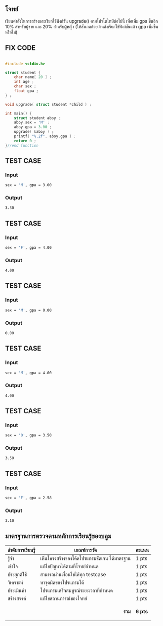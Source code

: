 ## โจทย์
เขียนคำสั่งในการสร้างและเรียกใช้ฟังก์ชัน upgrade() ตามโปรโตไทป์ต่อไปนี้ เพื่อเพิ่ม gpa ขึ้นอีก 10% สำหรับผู้ชาย และ 20% สำหรับผู้หญิง (ให้สังเกตด้วยว่าหลังเรียกใช้ฟังก์ชันแล้ว gpa เพิ่มขึ้นหรือไม่)

## FIX CODE
```c++

#include <stdio.h>

struct student {
    char name[ 20 ] ;
    int age ;
    char sex ;
    float gpa ;
} ;

void upgrade( struct student *child ) ;

int main() {
    struct student aboy ;
    aboy.sex = 'M' ;
    aboy.gpa = 3.00 ;
    upgrade( &aboy ) ;
    printf( "%.2f", aboy.gpa ) ;
    return 0 ;
}//end function
```


## TEST CASE
### Input
```bash
sex = 'M', gpa = 3.00

```
### Output
```bash
3.30

```

## TEST CASE
### Input
```bash
sex = 'F', gpa = 4.00

```
### Output
```bash
4.00

```

## TEST CASE
### Input
```bash
sex = 'M', gpa = 0.00

```
### Output
```bash
0.00

```
## TEST CASE
### Input
```bash
sex = 'M', gpa = 4.00

```
### Output
```bash
4.00

```
## TEST CASE
### Input
```bash
sex = 'O', gpa = 3.50

```
### Output
```bash
3.50

```

## TEST CASE
### Input
```bash
sex = 'F', gpa = 2.58

```
### Output
```bash
3.10

```

## มาตรฐานการตรวจตามหลักการเรียนรู้ของบลูม
| ลำดับการเรียนรู้ | เกณฑ์การวัด | คะแนน |
| -------- | -------- | -------- |
| รู้จำ | เห็นโครงสร้างของโค้ดโปรแกรมชัดเจน ได้มาตรฐาน | 1 pts |
| เข้าใจ | แก้ไขปัญหาได้ตามที่โจทย์กำหนด | 1 pts |
| ประยุกต์ใช้ | สามารถผ่านเงื่อนไขได้ทุก testcase | 1 pts |
| วิเคราะห์ | หาจุดผิดของโปรแกรมได้ | 1 pts |
| ประเมินค่า | โปรแกรมเสร็จสมบูรณ์ระยะเวลาที่กำหนด | 1 pts |
| สร้างสรรค์ | แก้ไขสถานการณ์ของโจทย์ | 1 pts |
||<p style='text-align: right !important;'>**รวม**</p>|**6 pts**|
